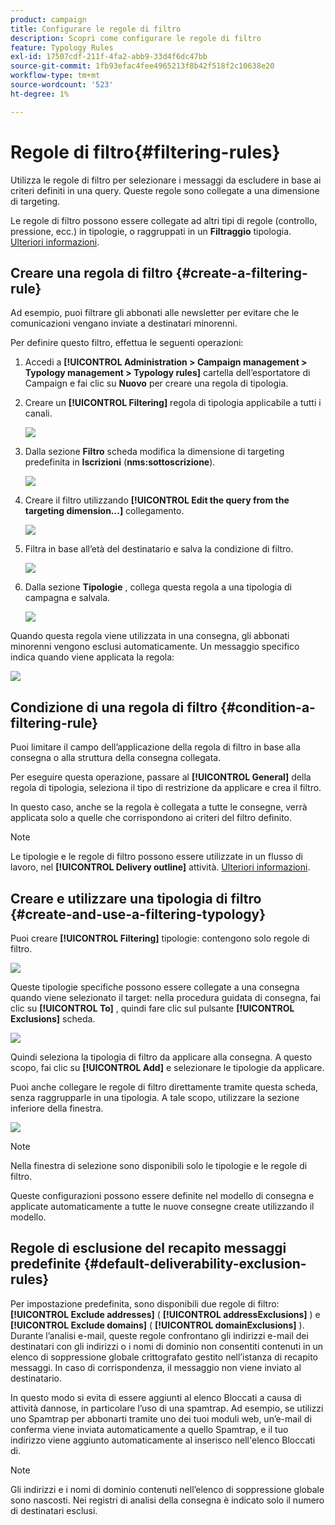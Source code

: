 ```yaml
---
product: campaign
title: Configurare le regole di filtro
description: Scopri come configurare le regole di filtro
feature: Typology Rules
exl-id: 17507cdf-211f-4fa2-abb9-33d4f6dc47bb
source-git-commit: 1fb93efac4fee4965213f8b42f518f2c10638e20
workflow-type: tm+mt
source-wordcount: '523'
ht-degree: 1%

---
```


# Regole di filtro{#filtering-rules}

Utilizza le regole di filtro per selezionare i messaggi da escludere in base ai criteri definiti in una query. Queste regole sono collegate a una dimensione di targeting.

Le regole di filtro possono essere collegate ad altri tipi di regole (controllo, pressione, ecc.) in tipologie, o raggruppati in un **Filtraggio** tipologia. [Ulteriori informazioni](#create-and-use-a-filtering-typology).

## Creare una regola di filtro {#create-a-filtering-rule}

Ad esempio, puoi filtrare gli abbonati alle newsletter per evitare che le comunicazioni vengano inviate a destinatari minorenni.

Per definire questo filtro, effettua le seguenti operazioni:

1. Accedi a **[!UICONTROL Administration > Campaign management > Typology management > Typology rules]** cartella dell’esportatore di Campaign e fai clic su **Nuovo** per creare una regola di tipologia.
1. Creare un **[!UICONTROL Filtering]** regola di tipologia applicabile a tutti i canali.

   ![](assets/campaign_opt_create_filter_01.png)

1. Dalla sezione **Filtro** scheda modifica la dimensione di targeting predefinita in **Iscrizioni** (**nms:sottoscrizione**).

   ![](assets/campaign_opt_create_filter_02.png)

1. Creare il filtro utilizzando **[!UICONTROL Edit the query from the targeting dimension...]** collegamento.

   ![](assets/campaign_opt_create_filter_03.png)

1. Filtra in base all’età del destinatario e salva la condizione di filtro.

   ![](assets/campaign_opt_create_filter_03b.png)

1. Dalla sezione **Tipologie** , collega questa regola a una tipologia di campagna e salvala.

   ![](assets/campaign_opt_create_filter_04.png)

Quando questa regola viene utilizzata in una consegna, gli abbonati minorenni vengono esclusi automaticamente. Un messaggio specifico indica quando viene applicata la regola:

![](assets/campaign_opt_create_filter_05.png)

## Condizione di una regola di filtro {#condition-a-filtering-rule}

Puoi limitare il campo dell’applicazione della regola di filtro in base alla consegna o alla struttura della consegna collegata.

Per eseguire questa operazione, passare al **[!UICONTROL General]** della regola di tipologia, seleziona il tipo di restrizione da applicare e crea il filtro.
<!--
![](assets/campaign_opt_create_filter_06.png)
-->


In questo caso, anche se la regola è collegata a tutte le consegne, verrà applicata solo a quelle che corrispondono ai criteri del filtro definito.

>[!NOTE]
>
>Le tipologie e le regole di filtro possono essere utilizzate in un flusso di lavoro, nel **[!UICONTROL Delivery outline]** attività. [Ulteriori informazioni](../workflow/delivery-outline.md).

## Creare e utilizzare una tipologia di filtro {#create-and-use-a-filtering-typology}

Puoi creare **[!UICONTROL Filtering]** tipologie: contengono solo regole di filtro.

![](assets/campaign_opt_create_typo_filtering.png)

Queste tipologie specifiche possono essere collegate a una consegna quando viene selezionato il target: nella procedura guidata di consegna, fai clic su **[!UICONTROL To]** , quindi fare clic sul pulsante **[!UICONTROL Exclusions]** scheda.

![](assets/campaign_opt_apply_typo_filtering.png)

Quindi seleziona la tipologia di filtro da applicare alla consegna. A questo scopo, fai clic su **[!UICONTROL Add]** e selezionare le tipologie da applicare.

Puoi anche collegare le regole di filtro direttamente tramite questa scheda, senza raggrupparle in una tipologia. A tale scopo, utilizzare la sezione inferiore della finestra.

![](assets/campaign_opt_select_typo_filtering.png)

>[!NOTE]
>
>Nella finestra di selezione sono disponibili solo le tipologie e le regole di filtro.
>
>Queste configurazioni possono essere definite nel modello di consegna e applicate automaticamente a tutte le nuove consegne create utilizzando il modello.
>

## Regole di esclusione del recapito messaggi predefinite {#default-deliverability-exclusion-rules}

Per impostazione predefinita, sono disponibili due regole di filtro: **[!UICONTROL Exclude addresses]** ( **[!UICONTROL addressExclusions]** ) e **[!UICONTROL Exclude domains]** ( **[!UICONTROL domainExclusions]** ). Durante l’analisi e-mail, queste regole confrontano gli indirizzi e-mail dei destinatari con gli indirizzi o i nomi di dominio non consentiti contenuti in un elenco di soppressione globale crittografato gestito nell’istanza di recapito messaggi. In caso di corrispondenza, il messaggio non viene inviato al destinatario.

In questo modo si evita di essere aggiunti al elenco Bloccati a causa di attività dannose, in particolare l’uso di una spamtrap. Ad esempio, se utilizzi uno Spamtrap per abbonarti tramite uno dei tuoi moduli web, un’e-mail di conferma viene inviata automaticamente a quello Spamtrap, e il tuo indirizzo viene aggiunto automaticamente al inserisco nell&#39;elenco Bloccati di.

>[!NOTE]
>
>Gli indirizzi e i nomi di dominio contenuti nell’elenco di soppressione globale sono nascosti. Nei registri di analisi della consegna è indicato solo il numero di destinatari esclusi.
